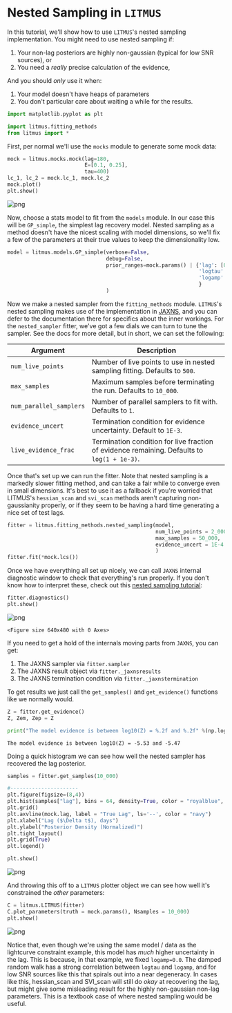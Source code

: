 # Nested Sampling in `LITMUS`
In this tutorial, we'll show how to use `LITMUS`'s nested sampling implementation. You might need to use nested sampling if:
1. Your non-lag posteriors are highly non-gaussian (typical for low SNR sources), or
2. You need a _really_ precise calculation of the evidence,  

And you should _only_ use it when:  
1. Your model doesn't have heaps of parameters
2. You don't particular care about waiting a while for the results.


```python
import matplotlib.pyplot as plt

import litmus.fitting_methods
from litmus import *
```


First, per normal we'll use the `mocks` module to generate some mock data:


```python
mock = litmus.mocks.mock(lag=180,
                         E=[0.1, 0.25],
                         tau=400)
lc_1, lc_2 = mock.lc_1, mock.lc_2
mock.plot()
plt.show()
```


    
![png](output_3_0.png)
    


Now, choose a stats model to fit from the `models` module. In our case this will be `GP_simple`, the simplest lag recovery model. Nested sampling as a method doesn't have the nicest scaling with model dimensions, so we'll fix a few of the parameters at their true values to keep the dimensionality low.


```python
model = litmus.models.GP_simple(verbose=False,
                                debug=False,
                                prior_ranges=mock.params() | {'lag': [0, 1_000], 
                                                              'logtau': [np.log(10), np.log(10000)],
                                                              'logamp': [np.log(0.1), np.log(10)]
                                                              }
                                )
```

Now we make a nested sampler from the `fitting_methods` module. `LITMUS`'s nested sampling makes use of the implementation in [JAXNS](https://jaxns.readthedocs.io/en/latest), and you can defer to the documentation there for specifics about the inner workings. For the `nested_sampler` fitter, we've got a few dials we can turn to tune the sampler. See the docs for more detail, but in short, we can set the following:

| Argument                | Description                                                                                |
|-------------------------|--------------------------------------------------------------------------------------------|
| `num_live_points`       | Number of live points to use in nested sampling fitting. Defaults to `500`.                |
| `max_samples`           | Maximum samples before terminating the run. Defaults to `10_000`.                          |
| `num_parallel_samplers` | Number of parallel samplers to fit with. Defaults to `1`.                                  |
| `evidence_uncert`       | Termination condition for evidence uncertainty. Default to `1E-3`.                         |
| `live_evidence_frac`    | Termination condition for live fraction of evidence remaining. Defaults to `log(1 + 1e-3)`. |



Once that's set up we can run the fitter. Note that nested sampling is a markedly slower fitting method, and can take a fair while to converge even in small dimensions. It's best to use it as a fallback if you're worried that LITMUS's `hessian_scan` and `svi_scan` methods aren't capturing non-gaussianity properly, or if they seem to be having a hard time generating a nice set of test lags.


```python
fitter = litmus.fitting_methods.nested_sampling(model,
                                                num_live_points = 2_000,
                                                max_samples = 50_000,
                                                evidence_uncert = 1E-4
                                                )
fitter.fit(*mock.lcs())
```


Once we have everything all set up nicely, we can call `JAXNS` internal diagnostic window to check that everything's run properly. If you don't know how to interpret these, check out this [nested sampling tutorial](https://hughmcdougall.github.io/blog/03_stats/01_nestedsampling/page.html):


```python
fitter.diagnostics()
plt.show()  
```


    
![png](output_10_0.png)
    



    <Figure size 640x480 with 0 Axes>


If you need to get a hold of the internals moving parts from `JAXNS`, you can get:
1. The JAXNS sampler via `fitter.sampler`
2. The JAXNS result object via `fitter._jaxnsresults`
3. The JAXNS termination condition via `fitter._jaxnstermination`

To get results we just call the `get_samples()` and `get_evidence()` functions like we normally would. 


```python
Z = fitter.get_evidence()
Z, Zem, Zep = Z

print("The model evidence is between log10(Z) = %.2f and %.2f" %(np.log10(Z+Zem), np.log10(Z+Zep)))
```

    The model evidence is between log10(Z) = -5.53 and -5.47


Doing a quick histogram we can see how well the nested sampler has recovered the lag posterior.


```python
samples = fitter.get_samples(10_000)

#----------------------
plt.figure(figsize=(8,4))
plt.hist(samples["lag"], bins = 64, density=True, color = "royalblue", alpha=0.75, label = "Posterior Samples")
plt.grid()
plt.axvline(mock.lag, label = "True Lag", ls='--', color = "navy")
plt.xlabel("Lag ($\Delta t$), days")
plt.ylabel("Posterior Density (Normalized)")
plt.tight_layout()
plt.grid(True)
plt.legend()

plt.show()
```


    
![png](output_15_0.png)
    


And throwing this off to a `LITMUS` plotter object we can see how well it's constrained the _other_ parameters:


```python
C = litmus.LITMUS(fitter)
C.plot_parameters(truth = mock.params(), Nsamples = 10_000)
plt.show()
```



    
![png](output_17_1.png)
    


Notice that, even though we're using the same model / data as the lightcurve constraint example, this model has _much_ higher uncertainty in the lag. This is because, in that example, we fixed `logamp=0.0`. The damped random walk has a strong correlation between `logtau` and `logamp`, and for low SNR sources like this that spirals out into a near degeneracy. In cases like this, hessian_scan and SVI_scan will still do _okay_ at recovering the lag, but might give some misleading result for the highly non-gaussian non-lag parameters. This is a textbook case of where nested sampling would be useful.
